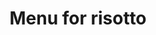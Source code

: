 ---
layout: contents
title: Menu for risotto
buttonStyle: fg-guide-chap
backgroundStyle: bg-guide-chap
---